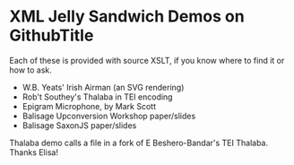 # XML Jelly Sandwich Demos on GithubTitle

Each of these is provided with source XSLT, if you know where to find it or how to ask. 

* W.B. Yeats' Irish Airman (an SVG rendering)
* Rob't Southey's Thalaba in TEI encoding
* Epigram Microphone, by Mark Scott
* Balisage Upconversion Workshop paper/slides
* Balisage SaxonJS paper/slides

Thalaba demo calls a file in a fork of E Beshero-Bandar's TEI Thalaba. Thanks Elisa!


